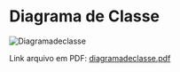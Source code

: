 # Diagrama de Classe

![Diagramadeclasse](https://user-images.githubusercontent.com/103187575/199362340-bfcfca24-c122-4a0f-bd2c-a279bf1a465a.JPG) 


Link arquivo em PDF: [diagramadeclasse.pdf](https://github.com/samuelllopes/Projeto-Fix-IT/files/10007484/diagramadeclasse.pdf)
